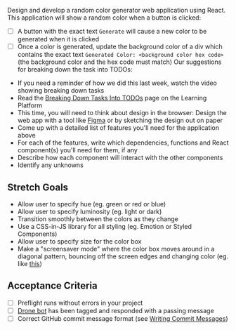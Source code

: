 Design and develop a random color generator web application using React. This application will show a random color when a button is clicked:

- [ ] A button with the exact text `Generate` will cause a new color to be generated when it is clicked
- [ ] Once a color is generated, update the background color of a div which contains the exact text `Generated Color: <background color hex code>` (the background color and the hex code must match)
      Our suggestions for breaking down the task into TODOs:

- If you need a reminder of how we did this last week, watch the video showing breaking down tasks
- Read the [Breaking Down Tasks Into TODOs](https://learn.upleveled.io/pern-extensive-immersive/modules/tasks/#breaking-down-tasks-into-todos) page on the Learning Platform
- This time, you will need to think about design in the browser: Design the web app with a tool like [Figma](https://www.figma.com/) or by sketching the design out on paper
- Come up with a detailed list of features you'll need for the application above
- For each of the features, write which dependencies, functions and React component(s) you'll need for them, if any
- Describe how each component will interact with the other components
- Identify any unknowns

## Stretch Goals

- Allow user to specify hue (eg. green or red or blue)
- Allow user to specify luminosity (eg. light or dark)
- Transition smoothly between the colors as they change
- Use a CSS-in-JS library for all styling (eg. Emotion or Styled Components)
- Allow user to specify size for the color box
- Make a "screensaver mode" where the color box moves around in a diagonal pattern, bouncing off the screen edges and changing color (eg. like [this](https://user-images.githubusercontent.com/1935696/93082456-42d27100-f691-11ea-872a-7cb7c0df6b9a.gif))

## Acceptance Criteria

- [ ] Preflight runs without errors in your project
- [ ] [Drone bot](https://learn.upleveled.io/pern-extensive-immersive/modules/cheatsheet-tasks/#upleveled-drone) has been tagged and responded with a passing message
- [ ] Correct GitHub commit message format (see [Writing Commit Messages](https://learn.upleveled.io/pern-extensive-immersive/modules/cheatsheet-git-github/#writing-commit-messages))
